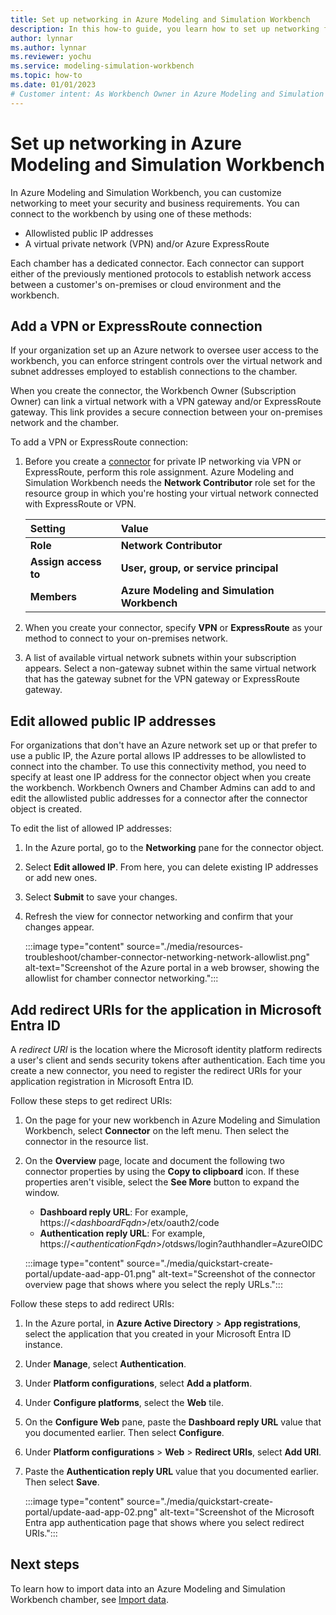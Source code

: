 ```yaml
---
title: Set up networking in Azure Modeling and Simulation Workbench
description: In this how-to guide, you learn how to set up networking for an Azure Modeling and Simulation Workbench connector.
author: lynnar
ms.author: lynnar
ms.reviewer: yochu
ms.service: modeling-simulation-workbench
ms.topic: how-to
ms.date: 01/01/2023
# Customer intent: As Workbench Owner in Azure Modeling and Simulation Workbench, I want to set up networking for chamber access.
---
```


# Set up networking in Azure Modeling and Simulation Workbench

In Azure Modeling and Simulation Workbench, you can customize networking to meet your security and business requirements. You can connect to the workbench by using one of these methods:

- Allowlisted public IP addresses
- A virtual private network (VPN) and/or Azure ExpressRoute

Each chamber has a dedicated connector. Each connector can support either of the previously mentioned protocols to establish network access between a customer's on-premises or cloud environment and the workbench.

## Add a VPN or ExpressRoute connection

If your organization set up an Azure network to oversee user access to the workbench, you can enforce stringent controls over the virtual network and subnet addresses employed to establish connections to the chamber.

When you create the connector, the Workbench Owner (Subscription Owner) can link a virtual network with a VPN gateway and/or ExpressRoute gateway. This link provides a secure connection between your on-premises network and the chamber.

To add a VPN or ExpressRoute connection:

1. Before you create a [connector](./concept-connector.md) for private IP networking via VPN or ExpressRoute, perform this role assignment. Azure Modeling and Simulation Workbench needs the **Network Contributor** role set for the resource group in which you're hosting your virtual network connected with ExpressRoute or VPN.

   | Setting          | Value                                   |
   | :--------------- | :-------------------------------------- |
   | **Role**             | **Network Contributor**                 |
   | **Assign access to** | **User, group, or service principal**       |
   | **Members**          | **Azure Modeling and Simulation Workbench** |

1. When you create your connector, specify **VPN** or **ExpressRoute** as your method to connect to your on-premises network.

1. A list of available virtual network subnets within your subscription appears. Select a non-gateway subnet within the same virtual network that has the gateway subnet for the VPN gateway or ExpressRoute gateway.

## Edit allowed public IP addresses

For organizations that don't have an Azure network set up or that prefer to use a public IP, the Azure portal allows IP addresses to be allowlisted to connect into the chamber.  To use this connectivity method, you need to specify at least one IP address for the connector object when you create the workbench. Workbench Owners and Chamber Admins can add to and edit the allowlisted public addresses for a connector after the connector object is created.

To edit the list of allowed IP addresses:

1. In the Azure portal, go to the **Networking** pane for the connector object.
1. Select **Edit allowed IP**. From here, you can delete existing IP addresses or add new ones.
1. Select **Submit** to save your changes.
1. Refresh the view for connector networking and confirm that your changes appear.

   :::image type="content" source="./media/resources-troubleshoot/chamber-connector-networking-network-allowlist.png" alt-text="Screenshot of the Azure portal in a web browser, showing the allowlist for chamber connector networking.":::

## Add redirect URIs for the application in Microsoft Entra ID

A *redirect URI* is the location where the Microsoft identity platform redirects a user's client and sends security tokens after authentication. Each time you create a new connector, you need to register the redirect URIs for your application registration in Microsoft Entra ID.

Follow these steps to get redirect URIs:

1. On the page for your new workbench in Azure Modeling and Simulation Workbench, select **Connector** on the left menu. Then select the connector in the resource list.

1. On the **Overview** page, locate and document the following two connector properties by using the **Copy to clipboard** icon. If these properties aren't visible, select the **See More** button to expand the window.
   - **Dashboard reply URL**: For example, https://<*dashboardFqdn*>/etx/oauth2/code
   - **Authentication reply URL**: For example, https://<*authenticationFqdn*>/otdsws/login?authhandler=AzureOIDC

   :::image type="content" source="./media/quickstart-create-portal/update-aad-app-01.png" alt-text="Screenshot of the connector overview page that shows where you select the reply URLs.":::

Follow these steps to add redirect URIs:

1. In the Azure portal, in **Azure Active Directory** > **App registrations**, select the application that you created in your Microsoft Entra ID instance.

1. Under **Manage**, select **Authentication**.

1. Under **Platform configurations**, select **Add a platform**.

1. Under **Configure platforms**, select the **Web** tile.

1. On the **Configure Web** pane, paste the **Dashboard reply URL** value that you documented earlier. Then select **Configure**.

1. Under **Platform configurations** > **Web** > **Redirect URIs**, select **Add URI**.

1. Paste the **Authentication reply URL** value that you documented earlier. Then select **Save**.

   :::image type="content" source="./media/quickstart-create-portal/update-aad-app-02.png" alt-text="Screenshot of the Microsoft Entra app authentication page that shows where you select redirect URIs.":::

## Next steps

To learn how to import data into an Azure Modeling and Simulation Workbench chamber, see [Import data](./how-to-guide-upload-data.md).
